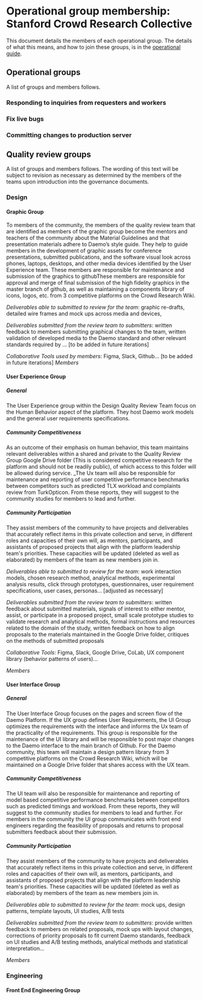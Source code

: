 # Operational group membership: Stanford Crowd Research Collective
This document details the members of each operational group. The details of what this means, and how to join these groups, is in the [operational guide](https://github.com/crowdresearch/collective/blob/master/governance/operations.md).

## Operational groups
A list of groups and members follows.
### Responding to inquiries from requesters and workers
### Fix live bugs
### Committing changes to production server
## Quality review groups
A list of groups and members follows. The wording of this text will be subject to revision as necessary as determined by the members of the teams upon introduction into the governance documents.
### Design
#### Graphic Group

To members of the community, the members of the quality review team that are identified as members of the graphic group become the mentors and teachers of the community about the Material Guidelines and that presentation materials adhere to Daemo’s style guide. They help to guide members in the development of graphic assets for conference presentations, submitted publications, and the software visual look across phones, laptops, desktops, and other media devices identified by the User Experience team. These members are responsible for maintenance and submission of the graphics to githubThese members are responsible for approval and merge of final submission of the high fidelity graphics in the master branch of github, as well as maintaining a components library of icons, logos, etc. from 3 competitive platforms on the Crowd Research Wiki.

_Deliverables able to submitted to review for the team_: graphic re-drafts, detailed wire frames and mock ups across media and devices,

_Deliverables submitted from the review team to submitters_: written feedback to members submitting graphical changes to the team, written validation of developed media to the Daemo standard and other relevant standards required by ... [to be added in future iterations]

_Collaborative Tools used by members_: Figma, Slack, Github... [to be added in future iterations]
_Members_

#### User Experience Group

##### General
The User Experience group within the Design Quality Review Team focus on the Human Behavior aspect of the platform. They host Daemo work models and the general user requirements specifications.
##### Community Competitiveness
As an outcome of their emphasis on human behavior, this team maintains relevant deliverables within a shared and private to the Quality Review Group Google Drive folder (This is considered competitive research for the platform and should not be readily public), of which access to this folder will be allowed during service. _The Ux team will also be responsible for maintenance and reporting of user competitive performance benchmarks between competitors such as predicted TLX workload and complaints review from TurkOpticon. From these reports, they will suggest to the community studies for members to lead and further.
##### Community Participation
They assist members of the community to have projects and deliverables that accurately reflect items in this private collection and serve, in different roles and capacities of their own will, as mentors, participants, and assistants of proposed projects that align with the platform leadership team's priorities. These capacities will be updated (deleted as well as elaborated) by members of the team as new members join in.

_Deliverables able to submitted to review for the team_: work interaction models, chosen research method, analytical methods, experimental analysis results, click through prototypes, questionnaires, user requirement specifications, user cases, personas... [adjusted as necessary]

_Deliverables submitted from the review team to submitters_: written feedback about submitted materials, signals of interest to either mentor, assist, or participate in a proposed project, small scale prototype studies to validate research and analytical methods, formal instructions and resources related to the domain of the study, written feedback on how to align proposals to the materials maintained in the Google Drive folder, critiques on the methods of submitted proposals

_Collaborative Tools_: Figma, Slack, Google Drive, CoLab, UX component library (behavior patterns of users)...

_Members_

#### User Interface Group

##### General
The User Interface Group focuses on the pages and screen flow of the Daemo Platform. If the UX group defines User Requirements, the UI Group optimizes the requirements with the interface and informs the Ux team of the practicality of the requirements. This group is responsible for the maintenance of the UI library and will be responsible to post major changes to the Daemo interface to the main branch of Github. For the Daemo community, this team will maintain a design pattern library from 3 competitive platforms on the Crowd Research Wiki, which will be maintained on a Google Drive folder that shares access with the UX team.
##### Community Competitiveness
The UI team will also be responsible for maintenance and reporting of model based competitive performance benchmarks between competitors such as predicted timings and workload. From these reports, they will suggest to the community studies for members to lead and further. For members in the community the UI group communicates with front end engineers regarding the feasibility of proposals and returns to proposal submitters feedback about their submission.
##### Community Participation
They assist members of the community to have projects and deliverables that accurately reflect items in this private collection and serve, in different roles and capacities of their own will, as mentors, participants, and assistants of proposed projects that align with the platform leadership team's priorities. These capacities will be updated (deleted as well as elaborated) by members of the team as new members join in.

_Deliverables able to submitted to review for the team_: mock ups, design patterns, template layouts, UI studies, A/B tests

_Deliverables submitted from the review team to submitters_: provide written feedback to members on related proposals, mock ups with layout changes, corrections of priority proposals to fit current Daemo standards, feedback on UI studies and A/B testing methods, analytical methods and statistical interpretation...

_Members_

### Engineering
#### Front End Engineering Group

